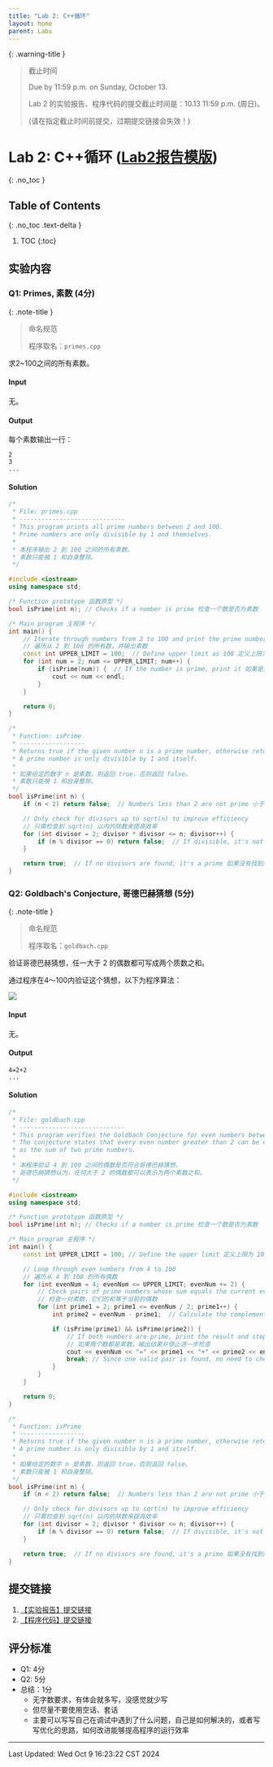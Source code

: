 ```yaml
---
title: "Lab 2: C++循环"
layout: home
parent: Labs
---
```


{: .warning-title }
> 截止时间
> 
> Due by 11:59 p.m. on Sunday, October 13.
> 
> Lab 2 的实验报告、程序代码的提交截止时间是：10.13 11:59 p.m. (周日)。
> 
> (请在指定截止时间前提交，过期提交链接会失效！)

# Lab 2: C++循环 ([Lab2报告模版](https://znas.cn/AppH5/share/?nid=KEYDEMJQGA2DCRKHGJBTS&code=6lX86Ttcl3LxvVEw0FgZfVkm2rB5Dm3aCzKm1UyyGo4qaVWQqOfzN6x5pIVXSjztIYi&mode=file&display=list))
{: .no_toc }

## Table of Contents
{: .no_toc .text-delta }

1. TOC
{:toc}

## 实验内容
### Q1: Primes, 素数 (4分)

{: .note-title }
> 命名规范
>
> 程序取名：`primes.cpp`

求2~100之间的所有素数。
#### Input

无。

#### Output

每个素数输出一行：

```
2
3
...
```

#### Solution

```cpp
/*
 * File: primes.cpp
 * -----------------------------
 * This program prints all prime numbers between 2 and 100.
 * Prime numbers are only divisible by 1 and themselves.
 *
 * 本程序输出 2 到 100 之间的所有素数。
 * 素数只能被 1 和自身整除。
 */

#include <iostream>
using namespace std;

/* Function prototype 函数原型 */
bool isPrime(int n); // Checks if a number is prime 检查一个数是否为素数

/* Main program 主程序 */
int main() {
    // Iterate through numbers from 2 to 100 and print the prime numbers
    // 遍历从 2 到 100 的所有数，并输出素数
    const int UPPER_LIMIT = 100;  // Define upper limit as 100 定义上限为 100
    for (int num = 2; num <= UPPER_LIMIT; num++) {
        if (isPrime(num)) {  // If the number is prime, print it 如果是素数则输出
            cout << num << endl;
        }
    }

    return 0;
}

/*
 * Function: isPrime
 * ------------------
 * Returns true if the given number n is a prime number, otherwise returns false.
 * A prime number is only divisible by 1 and itself.
 *
 * 如果给定的数字 n 是素数，则返回 true，否则返回 false。
 * 素数只能被 1 和自身整除。
 */
bool isPrime(int n) {
    if (n < 2) return false;  // Numbers less than 2 are not prime 小于 2 的数不是素数

    // Only check for divisors up to sqrt(n) to improve efficiency
    // 只需检查到 sqrt(n) 以内的除数来提高效率
    for (int divisor = 2; divisor * divisor <= n; divisor++) {
        if (n % divisor == 0) return false;  // If divisible, it's not a prime 如果能整除，则不是素数
    }

    return true;  // If no divisors are found, it's a prime 如果没有找到除数，则为素数
}
```

### Q2: Goldbach's Conjecture, 哥德巴赫猜想 (5分)

{: .note-title }
> 命名规范
>
> 程序取名：`goldbach.cpp`

验证哥德巴赫猜想，任一大于 2 的偶数都可写成两个质数之和。

通过程序在4～100内验证这个猜想，以下为程序算法：

![](./attachments/lab2q2.png)
#### Input

无。
#### Output

```
4=2+2
...
```

#### Solution

```cpp
/*
 * File: goldbach.cpp
 * -----------------------------
 * This program verifies the Goldbach Conjecture for even numbers between 4 and 100.
 * The conjecture states that every even number greater than 2 can be expressed
 * as the sum of two prime numbers.
 *
 * 本程序验证 4 到 100 之间的偶数是否符合哥德巴赫猜想。
 * 哥德巴赫猜想认为，任何大于 2 的偶数都可以表示为两个素数之和。
 */

#include <iostream>
using namespace std;

/* Function prototype 函数原型 */
bool isPrime(int n); // Checks if a number is prime 检查一个数是否为素数

/* Main program 主程序 */
int main() {
    const int UPPER_LIMIT = 100; // Define the upper limit 定义上限为 100

    // Loop through even numbers from 4 to 100
    // 遍历从 4 到 100 的所有偶数
    for (int evenNum = 4; evenNum <= UPPER_LIMIT; evenNum += 2) {
        // Check pairs of prime numbers whose sum equals the current even number
        // 检查一对素数，它们的和等于当前的偶数
        for (int prime1 = 2; prime1 <= evenNum / 2; prime1++) {
            int prime2 = evenNum - prime1;  // Calculate the complementary prime 计算对应的第二个素数

            if (isPrime(prime1) && isPrime(prime2)) {
                // If both numbers are prime, print the result and stop further checks
                // 如果两个数都是素数，输出结果并停止进一步检查
                cout << evenNum << "=" << prime1 << "+" << prime2 << endl;
                break; // Since one valid pair is found, no need to check further 找到一组有效组合后停止检查
            }
        }
    }

    return 0;
}

/*
 * Function: isPrime
 * ------------------
 * Returns true if the given number n is a prime number, otherwise returns false.
 * A prime number is only divisible by 1 and itself.
 *
 * 如果给定的数字 n 是素数，则返回 true，否则返回 false。
 * 素数只能被 1 和自身整除。
 */
bool isPrime(int n) {
    if (n < 2) return false;  // Numbers less than 2 are not prime 小于 2 的数不是素数

    // Only check for divisors up to sqrt(n) to improve efficiency
    // 只需检查到 sqrt(n) 以内的除数来提高效率
    for (int divisor = 2; divisor * divisor <= n; divisor++) {
        if (n % divisor == 0) return false;  // If divisible, it's not a prime 如果能整除，则不是素数
    }

    return true;  // If no divisors are found, it's a prime 如果没有找到除数，则为素数
}
```

## 提交链接

1. [【实验报告】提交链接](https://znas.cn/AppH5/share/collection?code=6lX86Ttcl3LxvVEw0FgZffocoQw0zlIYMF4TtWtJibUzNjVGIWxqeBsfNpF28xdk&nid=KEYDEMJQGA2DCRKHGJBTS&mode=file&display=list&type=3)
2. [【程序代码】提交链接](https://znas.cn/AppH5/share/collection?code=6lX86Ttcl3LxvVEw0FgZfTlm2DUDJUC9am2XKWpASm2RxDnnqQdm2m1nGrOsVcl2QEIfa&nid=KEYDEMJQGA2DCRKHGJBTS&mode=file&display=list&type=3)

## 评分标准

- Q1: 4分
- Q2: 5分
- 总结：1分
	- 无字数要求，有体会就多写，没感觉就少写
	- 但尽量不要使用空话、套话
	- 主要可以写写自己在调试中遇到了什么问题，自己是如何解决的，或者写写优化的思路，如何改进能够提高程序的运行效率

---

Last Updated: Wed Oct  9 16:23:22 CST 2024



